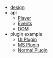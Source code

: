 

* [design](https://github.com/dblate/larkplayer/blob/master/docs/design.md)
* api
    * [Player](https://github.com/dblate/larkplayer/blob/master/docs/api/player.md)
    * [Events](https://github.com/dblate/larkplayer/blob/master/docs/api/events.md)
    * [DOM](https://github.com/dblate/larkplayer/blob/master/docs/api/dom.md)
* plugin example
    * [UI Plugin](https://github.com/dblate/larkplayer/blob/master/docs/plugin/ui-plugin-example.md)
    * [MS Plugin](https://github.com/dblate/larkplayer/blob/master/docs/plugin/media-source-plugin-example.md)
    * [Normal Plugin](https://github.com/dblate/larkplayer/blob/master/docs/plugin/normal-plugin-example.md)
